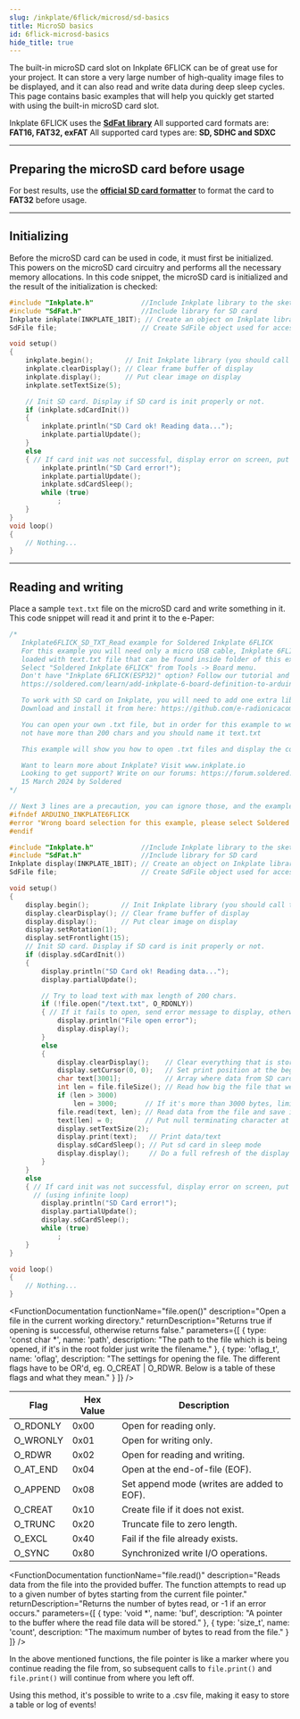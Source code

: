 ```yaml
---
slug: /inkplate/6flick/microsd/sd-basics
title: MicroSD basics
id: 6flick-microsd-basics
hide_title: true
---
```


<SectionTitle title="MicroSD basics" backgroundImage="/img/microsd.jpg" />

The built-in microSD card slot on Inkplate 6FLICK can be of great use for your project. It can store a very large number of high-quality image files to be displayed, and it can also read and write data during deep sleep cycles. This page contains basic examples that will help you quickly get started with using the built-in microSD card slot.

<CenteredImage src="/img/inkplate10/10_sdcard.jpg" alt="MicroSD card slot on Inkplate 6FLICK" caption="MicroSD card slot on Inkplate 6FLICK" width="600px" />

<InfoBox>Inkplate 6FLICK  uses the [**SdFat library**](https://github.com/greiman/SdFat)</InfoBox>
<WarningBox>All supported card formats are: **FAT16, FAT32, exFAT**</WarningBox>
<WarningBox>All supported card types are: **SD, SDHC and SDXC**</WarningBox>

---

## Preparing the microSD card before usage

For best results, use the [**official SD card formatter**](https://www.sdcard.org/downloads/formatter/) to format the card to **FAT32** before usage.

<CenteredImage src="/img/inkplate10/sdcard_formatter.png" alt="Official SD card formatter" caption="The official SD Card formatter" width="400px" />

---

## Initializing

Before the microSD card can be used in code, it must first be initialized. This powers on the microSD card circuitry and performs all the necessary memory allocations. In this code snippet, the microSD card is initialized and the result of the initialization is checked:
```cpp
#include "Inkplate.h"            //Include Inkplate library to the sketch
#include "SdFat.h"               //Include library for SD card
Inkplate inkplate(INKPLATE_1BIT); // Create an object on Inkplate library and also set library into 1 Bit mode (BW)
SdFile file;                     // Create SdFile object used for accessing files on SD card

void setup()
{
    inkplate.begin();        // Init Inkplate library (you should call this function ONLY ONCE)
    inkplate.clearDisplay(); // Clear frame buffer of display
    inkplate.display();      // Put clear image on display
    inkplate.setTextSize(5);

    // Init SD card. Display if SD card is init properly or not.
    if (inkplate.sdCardInit())
    {
        inkplate.println("SD Card ok! Reading data...");
        inkplate.partialUpdate();
    }
    else
    { // If card init was not successful, display error on screen, put sd card in sleep mode, and stop the program (using infinite loop)
        inkplate.println("SD Card error!");        
        inkplate.partialUpdate();
        inkplate.sdCardSleep();
        while (true)
            ;
    }
}
void loop()
{
    // Nothing...
}
```
<FunctionDocumentation
    functionname="inkplate.sdCardInit()"
    description="Initializes sd card trough SPI."
    returnDescription="Returns true if the initialization was successful, otherwise returns false."
/>

---

## Reading and writing
Place a sample `text.txt` file on the microSD card and write something in it. This code snippet will read it and print it to the e-Paper:
```cpp
/*
   Inkplate6FLICK_SD_TXT_Read example for Soldered Inkplate 6FLICK
   For this example you will need only a micro USB cable, Inkplate 6FLICK and a SD card
   loaded with text.txt file that can be found inside folder of this example.
   Select "Soldered Inkplate 6FLICK" from Tools -> Board menu.
   Don't have "Inkplate 6FLICK(ESP32)" option? Follow our tutorial and add it:
   https://soldered.com/learn/add-inkplate-6-board-definition-to-arduino-ide/

   To work with SD card on Inkplate, you will need to add one extra library.
   Download and install it from here: https://github.com/e-radionicacom/Inkplate-6-SDFat-Arduino-Library

   You can open your own .txt file, but in order for this example to work properly it should
   not have more than 200 chars and you should name it text.txt

   This example will show you how to open .txt files and display the content of that file on the Inkplate epaper display.

   Want to learn more about Inkplate? Visit www.inkplate.io
   Looking to get support? Write on our forums: https://forum.soldered.com/
   15 March 2024 by Soldered
*/

// Next 3 lines are a precaution, you can ignore those, and the example would also work without them
#ifndef ARDUINO_INKPLATE6FLICK
#error "Wrong board selection for this example, please select Soldered Inkplate 6FLICK"
#endif

#include "Inkplate.h"            //Include Inkplate library to the sketch
#include "SdFat.h"               //Include library for SD card
Inkplate display(INKPLATE_1BIT); // Create an object on Inkplate library and also set library into 1 Bit mode (BW)
SdFile file;                     // Create SdFile object used for accessing files on SD card

void setup()
{
    display.begin();        // Init Inkplate library (you should call this function ONLY ONCE)
    display.clearDisplay(); // Clear frame buffer of display
    display.display();      // Put clear image on display
    display.setRotation(1);
    display.setFrontlight(15);
    // Init SD card. Display if SD card is init properly or not.
    if (display.sdCardInit())
    {
        display.println("SD Card ok! Reading data...");
        display.partialUpdate();

        // Try to load text with max length of 200 chars.
        if (!file.open("/text.txt", O_RDONLY))
        { // If it fails to open, send error message to display, otherwise read the file.
            display.println("File open error");
            display.display();
        }
        else
        {
            display.clearDisplay();    // Clear everything that is stored in the frame buffer of the epaper
            display.setCursor(0, 0);   // Set print position at the beginning of the screen
            char text[3001];           // Array where data from SD card is stored (max 200 chars here)
            int len = file.fileSize(); // Read how big the file that we are opening is
            if (len > 3000)
                len = 3000;       // If it's more than 3000 bytes, limit to max 3000 bytes
            file.read(text, len); // Read data from the file and save it in the text array
            text[len] = 0;        // Put null terminating character at the end of the data
            display.setTextSize(2);
            display.print(text);   // Print data/text
            display.sdCardSleep(); // Put sd card in sleep mode
            display.display();     // Do a full refresh of the display
        }
    }
    else
    { // If card init was not successful, display error on screen, put sd card in sleep mode, and stop the program
      // (using infinite loop)
        display.println("SD Card error!");
        display.partialUpdate();
        display.sdCardSleep();
        while (true)
            ;
    }
}

void loop()
{
    // Nothing...
}

```

<FunctionDocumentation
    functionName="file.open()"
    description="Open a file in the current working directory."
    returnDescription="Returns true if opening is successful, otherwise returns false."
    parameters={[ 
      { type: 'const char *', name: 'path', description: "The path to the file which is being opened, if it's in the root folder just write the filename." },
      { type: 'oflag_t', name: 'oflag', description: "The settings for opening the file. The different flags have to be OR'd, eg. O_CREAT | O_RDWR. Below is a table of these flags and what they mean." }
    ]}
 />

| Flag     | Hex Value | Description                                |
|----------|-----------|--------------------------------------------|
| O_RDONLY | 0x00      | Open for reading only.                     |
| O_WRONLY | 0x01      | Open for writing only.                     |
| O_RDWR   | 0x02      | Open for reading and writing.              |
| O_AT_END | 0x04      | Open at the end-of-file (EOF).             |
| O_APPEND | 0x08      | Set append mode (writes are added to EOF). |
| O_CREAT  | 0x10      | Create file if it does not exist.          |
| O_TRUNC  | 0x20      | Truncate file to zero length.              |
| O_EXCL   | 0x40      | Fail if the file already exists.           |
| O_SYNC   | 0x80      | Synchronized write I/O operations.         |

<FunctionDocumentation
    functionName="file.fileSize()"
    description="Returns the total number of bytes in a file."
    returnType="uint32_t"
/>

<FunctionDocumentation
  functionName="file.read()"
  description="Reads data from the file into the provided buffer. The function attempts to read up to a given number of bytes starting from the current file pointer."
  returnDescription="Returns the number of bytes read, or -1 if an error occurs."
  parameters={[ 
    { type: 'void *', name: 'buf', description: "A pointer to the buffer where the read file data will be stored." },
    { type: 'size_t', name: 'count', description: "The maximum number of bytes to read from the file." }
  ]}
 />

<InfoBox>In the above mentioned functions, the file pointer is like a marker where you continue reading the file from, so subsequent calls to `file.print()` and `file.print()` will continue from where you left off.</InfoBox>

<InfoBox>Using this method, it's possible to write to a .csv file, making it easy to store a table or log of events!</InfoBox>

<QuickLink 
  title="Inkplate6FLICK_SD_TXT_Read.ino" 
  description="This example will show you how to open .txt files and display the content of that file on Inkplate epaper display."
  url="https://github.com/SolderedElectronics/Inkplate-Arduino-library/tree/dev/examples/Inkplate6FLICK/Advanced/SD/Inkplate6FLICK_SD_TXT_Read" 
/>

<QuickLink 
  title="Inkplate6FLICK_SD_TXT_Write.ino" 
  description="This example will show you how to write to a .txt file."
  url="https://github.com/SolderedElectronics/Inkplate-Arduino-library/blob/dev/examples/Inkplate6FLICK/Advanced/SD/Inkplate6FLICK_SD_TXT_Write/Inkplate6FLICK_SD_TXT_Write.ino" 
/>